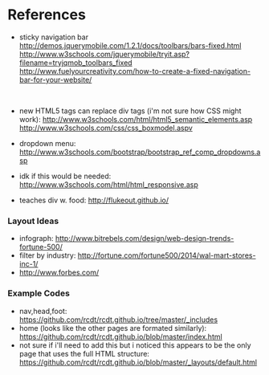 # References
* sticky navigation bar
<br> http://demos.jquerymobile.com/1.2.1/docs/toolbars/bars-fixed.html
<br> http://www.w3schools.com/jquerymobile/tryit.asp?filename=tryjqmob_toolbars_fixed
<br> http://www.fuelyourcreativity.com/how-to-create-a-fixed-navigation-bar-for-your-website/
<br> 

* new HTML5 tags can replace div tags
(i'm not sure how CSS might work):
http://www.w3schools.com/html/html5_semantic_elements.asp <br>
http://www.w3schools.com/css/css_boxmodel.aspv

* dropdown menu:
http://www.w3schools.com/bootstrap/bootstrap_ref_comp_dropdowns.asp

* idk if this would be needed:
http://www.w3schools.com/html/html_responsive.asp

* teaches div w. food:
http://flukeout.github.io/

### Layout Ideas
* infograph: http://www.bitrebels.com/design/web-design-trends-fortune-500/
* filter by industry:  http://fortune.com/fortune500/2014/wal-mart-stores-inc-1/
* http://www.forbes.com/

### Example Codes
* nav,head,foot: https://github.com/rcdt/rcdt.github.io/tree/master/_includes
* home (looks like the other pages are formated similarly):
   https://github.com/rcdt/rcdt.github.io/blob/master/index.html
* not sure if i'll need to add this but i noticed this appears to be the only
page that uses the full HTML structure:
https://github.com/rcdt/rcdt.github.io/blob/master/_layouts/default.html
